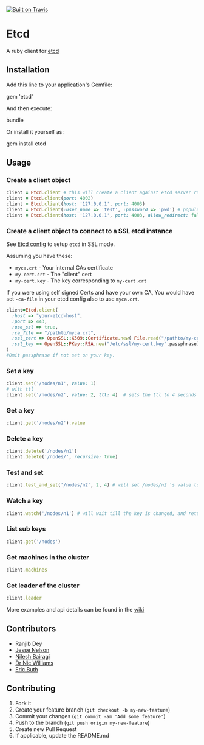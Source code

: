 [![Built on Travis](https://secure.travis-ci.org/ranjib/etcd-ruby.png?branch=master)](http://travis-ci.org/ranjib/etcd-ruby)

# Etcd

A ruby client for [etcd](https://github.com/coreos/etcd)

## Installation

Add this line to your application's Gemfile:

  gem 'etcd'

And then execute:

  bundle

Or install it yourself as:

  gem install etcd

## Usage

### Create a client object

```ruby
client = Etcd.client # this will create a client against etcd server running on localhost on port 4001
client = Etcd.client(port: 4002)
client = Etcd.client(host: '127.0.0.1', port: 4003)
client = Etcd.client(:user_name => 'test', :password => 'pwd') # populates the authentication header for basic HTTP auth with user name and password (useful for proxied connections)
client = Etcd.client(host: '127.0.0.1', port: 4003, allow_redirect: false) # wont let you run sensitive commands on non-leader machines, default is true
```

### Create a client object to connect to a SSL etcd instance

See [Etcd config](https://github.com/coreos/etcd/blob/master/Documentation/configuration.md) to setup `etcd` in SSL mode.

Assuming you have these:

* `myca.crt` - Your internal CAs certificate
* `my-cert.crt` - The "client" cert
* `my-cert.key` - The key corresponding to `my-cert.crt`

If you were using self signed Certs and have your own CA, You would have set `-ca-file` in your etcd config also to use `myca.crt`.

```ruby
client=Etcd.client(
  :host => "your-etcd-host",
  :port => 443,
  :use_ssl => true,
  :ca_file => "/pathto/myca.crt",
  :ssl_cert => OpenSSL::X509::Certificate.new( File.read("/pathto/my-cert.crt") ),
  :ssl_key => OpenSSL::PKey::RSA.new("/etc/ssl/my-cert.key",passphrase)
)
#Omit passphrase if not set on your key.
```

### Set a key

```ruby
client.set('/nodes/n1', value: 1)
# with ttl
client.set('/nodes/n2', value: 2, ttl: 4)  # sets the ttl to 4 seconds
```

### Get a key

```ruby
client.get('/nodes/n2').value

```

### Delete a key

```ruby
client.delete('/nodes/n1')
client.delete('/nodes/', recursive: true)
```

### Test and set

```ruby
client.test_and_set('/nodes/n2', 2, 4) # will set /nodes/n2 's value to 2 only if its previous value was 4

```

### Watch a key

```ruby
client.watch('/nodes/n1') # will wait till the key is changed, and return once its changed
```

### List sub keys

```ruby
client.get('/nodes')
```

### Get machines in the cluster

```ruby
client.machines
```

### Get leader of the cluster

```ruby
client.leader
```

More examples and api details can be found in the [wiki](https://github.com/ranjib/etcd-ruby/wiki)

## Contributors

* Ranjib Dey
* [Jesse Nelson](https://github.com/spheromak)
* [Nilesh Bairagi](https://github.com/Bairagi)
* [Dr Nic Williams](https://github.com/drnic)
* [Eric Buth](https://github.com/buth)

## Contributing

1. Fork it
1. Create your feature branch (`git checkout -b my-new-feature`)
1. Commit your changes (`git commit -am 'Add some feature'`)
1. Push to the branch (`git push origin my-new-feature`)
1. Create new Pull Request
1. If applicable, update the README.md
